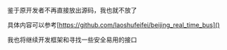 鉴于原开发者不再直接放出源码，我也就不放了

具体内容可以参考[https://github.com/laoshufeifei/beijing_real_time_bus]()

我也将继续开发框架和寻找一些安全易用的接口